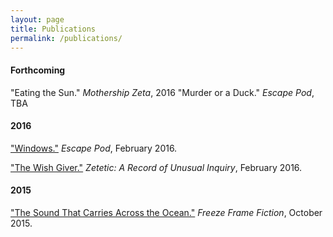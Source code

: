 ```yaml
---
layout: page
title: Publications
permalink: /publications/
---
```


#### Forthcoming

"Eating the Sun." _Mothership Zeta_, 2016
"Murder or a Duck." _Escape Pod_, TBA

#### 2016

["Windows."](http://escapepod.org/2016/02/29/ep523-windows/) _Escape Pod_, February 2016.

["The Wish Giver."](https://zeteticrecord.org/2016/02/the-wish-giver/) _Zetetic: A Record of Unusual Inquiry_, February 2016.

#### 2015

["The Sound That Carries Across the Ocean."](http://freezeframefiction.com/read/q6-flash-fiction/the-sound-that-carries-across-the-ocean-by-beth-goder/) _Freeze Frame Fiction_, October 2015.
